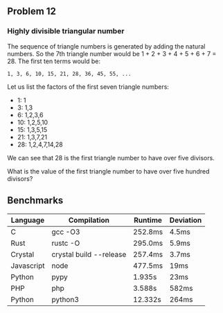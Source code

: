 ## Problem 12
### Highly divisible triangular number

The sequence of triangle numbers is generated by adding the natural numbers. So the 7th triangle number would be 1 + 2 + 3 + 4 + 5 + 6 + 7 = 28. The first ten terms would be:

```
1, 3, 6, 10, 15, 21, 28, 36, 45, 55, ...
```

Let us list the factors of the first seven triangle numbers:

* 1:  1
* 3:  1,3
* 6:  1,2,3,6
* 10: 1,2,5,10
* 15: 1,3,5,15
* 21: 1,3,7,21
* 28: 1,2,4,7,14,28

We can see that 28 is the first triangle number to have over five divisors.

What is the value of the first triangle number to have over five hundred divisors?

## Benchmarks

| Language   | Compilation             | Runtime  | Deviation |
| ---------- | ----------------------- | -------- | --------- |
| C          | gcc -O3                 | 252.8ms  | 4.5ms     |
| Rust       | rustc -O                | 295.0ms  | 5.9ms     |
| Crystal    | crystal build --release | 257.4ms  | 3.7ms     |
| Javascript | node                    | 477.5ms  | 19ms      |
| Python     | pypy                    | 1.935s   | 23ms      |
| PHP        | php                     | 3.588s   | 582ms     |
| Python     | python3                 | 12.332s  | 264ms     |
